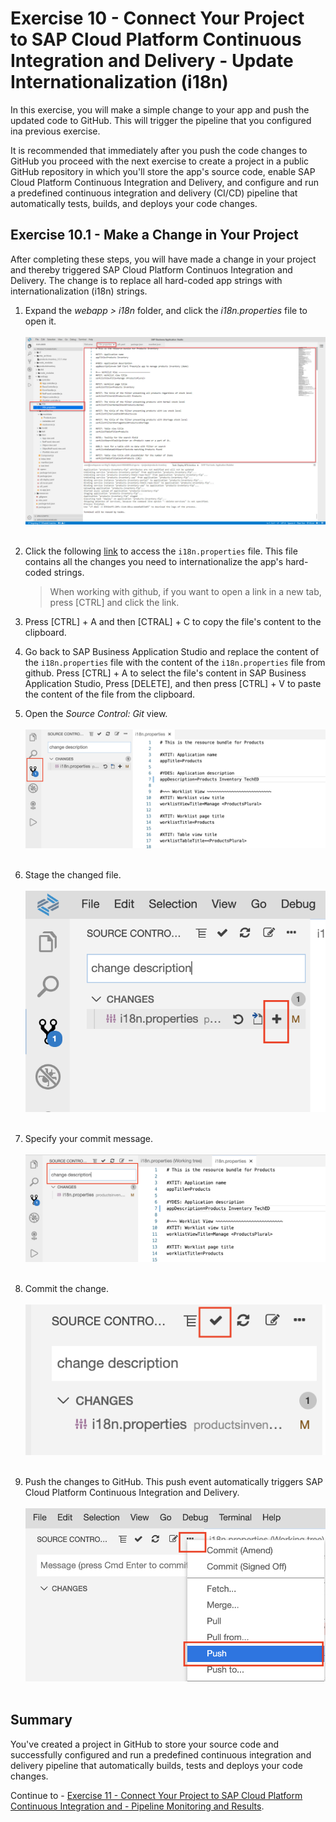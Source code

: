 # Exercise 10 - Connect Your Project to SAP Cloud Platform Continuous Integration and Delivery - Update Internationalization (i18n)

In this exercise, you will make a simple change to your app and push the updated code to GitHub. This will trigger the pipeline that you configured ina previous exercise. 

It is recommended that immediately after you push the code changes to GitHub you proceed with the next exercise to create a project in a public GitHub repository in which you'll store the app's source code, enable SAP Cloud Platform Continuous Integration and Delivery, and configure and run a predefined continuous integration and delivery (CI/CD) pipeline that automatically tests, builds, and deploys your code changes.

## Exercise 10.1 - Make a Change in Your Project

After completing these steps, you will have made a change in your project and thereby triggered SAP Cloud Platform Continuos Integration and Delivery. The change is to replace all hard-coded app strings with internationalization (i18n) strings.

1. Expand the *webapp > i18n* folder, and click the *i18n.properties* file to open it.
    <br><br>![Change Description](images/2020-10_BAS_i18n_Open_.jpg)<br><br>

2. Click the following [link](data/i18n.properties?raw=true) to access the `i18n.properties` file. This file contains all the changes you need to internationalize the app's hard-coded strings.
    >When working with github, if you want to open a link in a new tab, press [CTRL] and click the link.

3. Press [CTRL] + A and then [CTRAL] + C to copy the file's content to the clipboard.

4. Go back to SAP Business Application Studio and replace the content of the `i18n.properties` file with the content of the `i18n.properties` file from github. Press [CTRL] + A to select the file's content in SAP Business Application Studio, Press [DELETE], and then press [CTRL] + V to paste the content of the file from the clipboard.

2. Open the *Source Control: Git* view.
    <br><br>![Git](./images/bas_git.png)<br><br>

3. Stage the changed file.
    <br><br>![Stage File](./images/bas_add_file_commit.png)<br><br>

4. Specify your commit message. 
    <br><br>![Changed File](./images/bas_commit_message.png)<br><br>

5. Commit the change.
    <br><br>![Changed File](./images/bas_commit.png)<br><br>

6. Push the changes to GitHub. This push event automatically triggers SAP Cloud Platform Continuous Integration and Delivery.
    <br><br>![Push Changes](./images/git_push_bas.png)<br><br>

## Summary

You've created a project in GitHub to store your source code and successfully configured and run a predefined continuous integration and delivery pipeline that automatically builds, tests and deploys your code changes.

Continue to - [Exercise 11 - Connect Your Project to SAP Cloud Platform Continuous Integration and - Pipeline Monitoring and Results](../ex11/README.md).